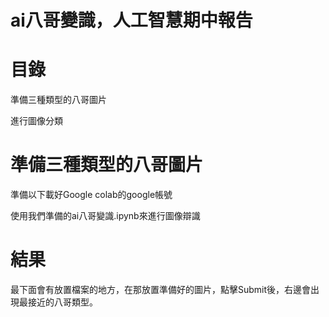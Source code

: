 # ai八哥變識，人工智慧期中報告

# 目錄
準備三種類型的八哥圖片

進行圖像分類

# 準備三種類型的八哥圖片
準備以下載好Google colab的google帳號

使用我們準備的ai八哥變識.ipynb來進行圖像辯識

# 結果
最下面會有放置檔案的地方，在那放置準備好的圖片，點擊Submit後，右邊會出現最接近的八哥類型。



